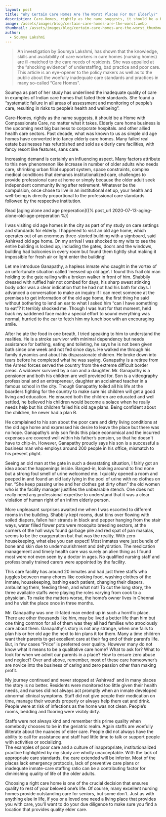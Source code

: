 ```yaml
---
layout: post
title: "Why Certain Care Homes Are The Worst Places For Our Elderly?"
description: Care-Homes, rightly as the name suggests, it should be a Home with Compassionate Care, no matter what it takes. Elderly care home business is the upcoming next big business to corporate hospitals.
image: /assets/images/blog/certain-care-homes-are-the-worst.webp
thumbnail: /assets/images/blog/certain-care-homes-are-the-worst_thumbnail.webp
author:
  - Soumya Lakshmi
---
```


> An investigation by Soumya Lakshmi, has shown that the knowledge, skills and availability of care workers in care homes (nursing homes) are ill-matched to the care needs of residents. She was appalled at the “shocking evidence” of understaffing, bad practice and poor care. This article is an eye-opener to the policy makers as well as to the public about the woefully inadequate care standards and practices in many so-called “Care Homes”.

Soumya as part of her study has underlined the inadequate quality of care in examples of Indian care homes that failed their standards. She found a “systematic failure in all areas of assessment and monitoring of people’s care, resulting in risks to people’s health and wellbeing”.

Care-Homes, rightly as the name suggests, it should be a Home with Compassionate Care, no matter what it takes. Elderly care home business is the upcoming next big business to corporate hospitals. and other allied health care sectors. Past decade, what was known to us as simple old age homes have converted into fancy elderly care homes. Many failed real estate businesses has refurbished and sold as elderly care facilities, with fancy resort like features, sans care.

Increasing demand is certainly an influencing aspect. Many factors attribute to this new phenomenon like increase in number of older adults who needs care, shrinking urban filial support system, space constraints, complex medical conditions that demands institutionalized care, challenges to provide professional care at home or simply because the older adult seek independent community living after retirement. Whatever be the compulsion, once chose to live in an institutional set up, your health and well-being is directly proportional to the professional care standards followed by the respective institution.

Read [aging alone and age preperation]({% post_url 2020-07-13-aging-alone-old-age-preperation %})

I was visiting old age homes in the city as part of my study on care settings and standards for elderly. I happened to visit an old age home, which operates out of an enormous three-storied building with a signboard, said Ashirvad old age home. On my arrival I was shocked to my wits to see the entire building is locked up, including the gates, doors and the windows, building had balconies in every room but found them tightly shut making it impossible for fresh air or light enter the building!

Let me introduce Ganapathy, a hapless inmate who caught in the vortex of an unfortunate situation called ‘messed up old age’. I found this frail old man holding to the gate railing with a broken walker in front of him. Shabbily dressed with ruffled hair not combed for days, his sharp sweat stinking body odor was a clear indication that he had not had his bath for days. I advanced a conversation to make an inquiry if I can meet someone at the premises to get information of the old age home, the first thing he said without bothering to lend an ear to what I asked him “can I have something to eat”? It terribly shocked me. Though I was hurt for that moment, held back my saddened face made a special effort to sound everything was normal, hurried to the car to fetch him my lunch box with an encouraging smile.

After he ate the food in one breath, I tried speaking to him to understand the realities. He is a stroke survivor with minimal dependency but needs assistance for bathing, eating and toileting, he says he is not been given bath since one week and not fed since days. He walked me through his family dynamics and about his dispassionate children. He broke down into tears before he completed what he was saying. Ganapathy is a retiree from the Armed forces served the country from the extreme difficult border areas. A widower survived by a son and a daughter. Mr. Ganapathy is a pensioner and both his children are well provided for. Son is a videography professional and an entrepreneur, daughter an acclaimed teacher in a famous school in the city. Though Ganapathy toiled all his life at the boarders fighting for the country to make sure his children will get a good living and education. He ensured both the children are educated and well settled, he believed his children would become a solace when he really needs help but his children failed his old age plans. Being confident about the children, he never had a plan B.

He complained to his son about the poor care and dirty living conditions at the old age home and expressed his desire to leave the place but there was no hope. Ganapathy’s only son finds this place economical and the incurred expenses are covered well within his father’s pension, so that he doesn't have to chip-in. However, Ganapathy proudly says his son is a successful a business man who employs around 200 people in his office, mismatch to his present plight.

Seeing an old man at the gate in such a devastating situation, I fairly got an idea about the happenings inside. Barged-in, looking around to find none but a strong foul smell of urine welcomed me. I quickly opened a room and peeped in and found an old lady lying in the pool of urine with no clothes on her. “She keep passing urine and her clothes get dirty often” the old women who is the facility manager justifies the unbearable stench. One does not really need any professional expertise to understand that it was a clear violation of human right of an infirm elderly person.

More unpleasant surprises awaited me when I was escorted to different rooms in the building. Shabbily kept rooms, dust bins over flowing with soiled diapers, fallen hair strands in black and pepper hanging from the stair ways, water filled flower pots were mosquito breeding sectors, at the corners of the hall ways found garbage pile and red spat of pan masalas, seems to be the exaggeration but that was the reality. With zero housekeeping, what else you can expect! Most inmates were just bundle of bone and skin due to undernourishment and dehydration. The medication management and timely health care was surely an alien thing as I found most were not even seen by a doctor in ages. No qualified nursing staff and professionally trained carers were appointed by the facility.

This care facility has around 20 inmates and had just three staffs who juggles between many chores like cooking food, washing clothes of the inmate, housekeeping, bathing each patient, changing their diapers, ambulating them, feeding them, and what not! To cut the long story, the three available staffs were playing the roles varying from cook to a physician. To make the matters worse, the home’s owner lives in Chennai and he visit the place once in three months.

Mr. Ganapathy was one ill-fated man ended up in such a horrific place. There are other thousands like him, may be lived a better life than him but one thing common for all of them was they all had families who atrociously care about them. Ganapathy's story is not any strange, when one fails to plan his or her old age the next to kin plans it for them. Many a time children want their parents to get excellent care at their fag end of their parent’s life. But, in few cases “Price” is preferred over quality. However many do not know what it means to be a qualitative care home? What to ask for? What to look for when we admit our parents in a place? How to ensure zero abuse and neglect? Over and above, remember, most of these care homeowner’s are novice into the business of caring and zero passion other than making profit.

My journey continued and never stopped at ‘Ashirvad’ and in many places the story is no better. Residents were monitored too little given their health needs, and nurses did not always act promptly when an inmate developed abnormal clinical symptoms. Staff did not give people their medication on time, manage their wounds properly or always help them eat and drink. People were at risk of infections as the home was not clean. People’s rooms, bedding and flooring were visibly dirty.

Staffs were not always kind and remember this prime quality when somebody chooses to be in the geriatric realm. Again staffs are woefully illiterate about the nuances of elder care. People did not always have the ability to call for assistance and staff had little time to talk or support people with activities or socializing.  
The examples of poor care and a culture of inappropriate, institutionalized practice highlighted by my study are wholly unacceptable. With the lack of appropriate care standards, the care extended will be inferior. Most of the places lack emergency protocols, lack of preventive care plans or inadequate inmate-care staffing ratio can be a contributing factor for diminishing quality of life of the older adults.

Choosing a right care home is one of the crucial decision that ensures quality to rest of your beloved one’s life. Of course, many excellent nursing homes provide outstanding care for seniors, but some don't. Just as with anything else in life, if you or a loved one need a living place that provides you with care, you'll want to do your due diligence to make sure you find a location that provides quality elder care.
